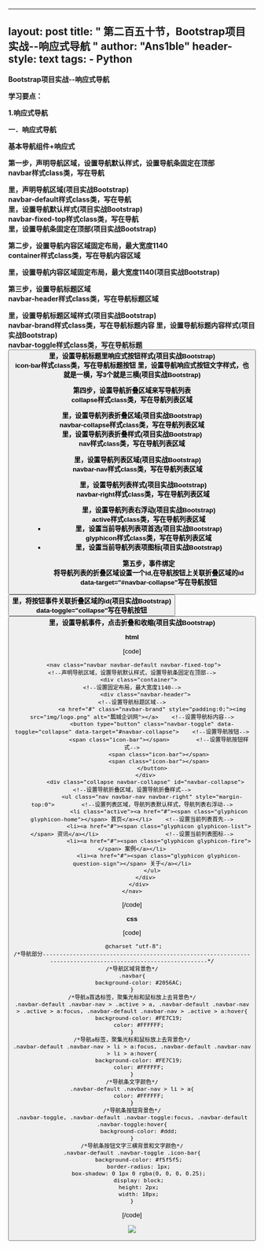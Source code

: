 
---
layout: post
title: " 第二百五十节，Bootstrap项目实战--响应式导航 "
author: "Ans1ble"
header-style: text
tags:
      - Python
---


**Bootstrap项目实战--响应式导航**



**学习要点：**

**1.响应式导航**



**一．响应式导航**

**基本导航组件+响应式**



**第一步，声明导航区域，设置导航默认样式，设置导航条固定在顶部**  
 **navbar样式class类，写在导航 <nav>里，声明导航区域(项目实战Bootstrap)**  
 **navbar-default样式class类，写在导航 <nav>里，设置导航默认样式(项目实战Bootstrap)**  
 **navbar-fixed-top样式class类，写在导航 <nav>里，设置导航条固定在顶部(项目实战Bootstrap)**



**第二步，设置导航内容区域固定布局，最大宽度1140**  
 **container样式class类，写在导航内容区域 <div>里，设置导航内容区域固定布局，最大宽度1140(项目实战Bootstrap)**



**第三步，设置导航标题区域**  
 **navbar-header样式class类，写在导航标题区域 <div>里，设置导航标题区域样式(项目实战Bootstrap)**  
 **navbar-brand样式class类，写在导航标题内容 <a>里，设置导航标题内容样式(项目实战Bootstrap)**  
 **navbar-toggle样式class类，写在导航标题 <button>里，设置导航标题里响应式按钮样式(项目实战Bootstrap)**  
 **icon-bar样式class类，写在导航标题按钮
<span>里，设置导航响应式按钮文字样式，也就是一横，写3个就是三横(项目实战Bootstrap)**



**第四步，设置导航折叠区域来写导航列表**  
 **collapse样式class类，写在导航列表区域 <div>里，设置导航列表折叠区域(项目实战Bootstrap)**  
 **navbar-collapse样式class类，写在导航列表区域 <div>里，设置导航列表折叠样式(项目实战Bootstrap)**  
 **nav样式class类，写在导航列表区域 <ul>里，设置导航列表区域(项目实战Bootstrap)**  
 **navbar-nav样式class类，写在导航列表区域 <ul>里，设置导航列表样式(项目实战Bootstrap)**  
 **navbar-right样式class类，写在导航列表区域 <ul>里，设置导航列表右浮动(项目实战Bootstrap)**  
 **active样式class类，写在导航列表区域 <li>里，设置当前导航列表项首选(项目实战Bootstrap)**  
 **glyphicon样式class类，写在导航列表区域 <li>里，设置当前导航列表项图标(项目实战Bootstrap)**



**第五步，事件绑定**  
 **将导航列表的折叠区域设置一个id,在导航按钮上关联折叠区域的id**  
 **data-target="#navbar-collapse"写在导航按钮
<button>里，将按钮事件关联折叠区域的id(项目实战Bootstrap)**  
 **data-toggle="collapse"写在导航按钮 <button>里，设置导航事件，点击折叠和收缩(项目实战Bootstrap)**

**html**

[code]

     <nav class="navbar navbar-default navbar-fixed-top">                <!--声明导航区域，设置导航默认样式，设置导航条固定在顶部-->
        <div class="container">                                            <!--设置固定布局，最大宽度1140-->
            <div class="navbar-header">                                    <!--设置导航标题区域-->
                <a href="#" class="navbar-brand" style="padding:0;"><img src="img/logo.png" alt="瓢城企训网"></a>    <!--设置导航标内容-->
                <button type="button" class="navbar-toggle" data-toggle="collapse" data-target="#navbar-collapse">    <!--设置导航按钮-->
                    <span class="icon-bar"></span>        <!--设置导航按钮样式-->
                    <span class="icon-bar"></span>
                    <span class="icon-bar"></span>
                </button>
            </div>
            <div class="collapse navbar-collapse" id="navbar-collapse">                <!--设置导航折叠区域，设置导航折叠样式-->
                <ul class="nav navbar-nav navbar-right" style="margin-top:0">        <!--设置列表区域，导航列表默认样式，导航列表右浮动-->
                    <li class="active"><a href="#"><span class="glyphicon glyphicon-home"></span> 首页</a></li>    <!--设置当前列表首先-->
                    <li><a href="#"><span class="glyphicon glyphicon-list"></span> 资讯</a></li>                    <!--设置当前列表图标-->
                    <li><a href="#"><span class="glyphicon glyphicon-fire"></span> 案例</a></li>
                    <li><a href="#"><span class="glyphicon glyphicon-question-sign"></span> 关于</a></li>
                </ul>
            </div>
        </div>
    </nav>
[/code]

**css**

[code]

     @charset "utf-8";
    /*导航部分-------------------------------------------------------------------------------------------------------------*/
    /*导航区域背景色*/
    .navbar{
        background-color: #2056AC;
    }
    /*导航a首选标签，聚集光标和鼠标放上去背景色*/
    .navbar-default .navbar-nav > .active > a, .navbar-default .navbar-nav > .active > a:focus, .navbar-default .navbar-nav > .active > a:hover{
        background-color: #FE7C19;
        color: #FFFFFF;
    }
    /*导航a标签，聚集光标和鼠标放上去背景色*/
    .navbar-default .navbar-nav > li > a:focus, .navbar-default .navbar-nav > li > a:hover{
        background-color: #FE7C19;
        color: #FFFFFF;
    }
    /*导航条文字颜色*/
    .navbar-default .navbar-nav > li > a{
        color: #FFFFFF;
    }
    /*导航条按钮背景色*/
    .navbar-toggle, .navbar-default .navbar-toggle:focus, .navbar-default .navbar-toggle:hover{
        background-color: #ddd;
    }
    /*导航条按钮文字三横背景和文字颜色*/
    .navbar-default .navbar-toggle .icon-bar{
        background-color: #f5f5f5;
        border-radius: 1px;
        box-shadow: 0 1px 0 rgba(0, 0, 0, 0.25);
        display: block;
        height: 2px;
        width: 18px;
    }
[/code]

![](https://images2015.cnblogs.com/blog/955761/201705/955761-20170506184510664-2076614412.gif)


